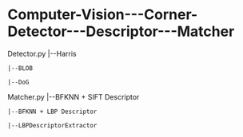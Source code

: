 # Computer-Vision---Corner-Detector---Descriptor---Matcher
Detector.py
	|--Harris 
	
	|--BLOB
	
	|--DoG

Matcher.py
	|--BFKNN + SIFT Descriptor
	
	|--BFKNN + LBP Descriptor
	
	|--LBPDescriptorExtractor
